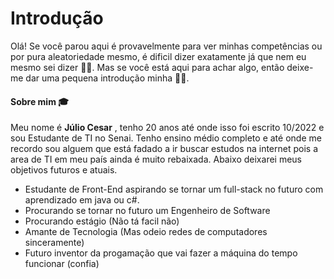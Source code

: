 # Introdução
Olá! Se você parou aqui é provavelmente para ver minhas competências ou por pura aleatoriedade mesmo, é dificil dizer exatamente já que nem eu mesmo sei dizer 🤷‍♂️. Mas se você está aqui para achar algo, então deixe-me dar uma pequena introdução minha 👨‍🏫.

#### Sobre mim 🎓

Meu nome é **Júlio Cesar** , tenho 20 anos até onde isso foi escrito 10/2022 e sou Estudante de TI no Senai. Tenho ensino médio completo e até onde me recordo sou alguem que está fadado a ir buscar estudos na internet pois a area de TI em meu país ainda é muito rebaixada. Abaixo deixarei meus objetivos futuros e atuais.

* Estudante de Front-End aspirando se tornar um full-stack no futuro com aprendizado em java ou c#.
* Procurando se tornar no futuro um Engenheiro de Software
* Procurando estágio (Não tá facil não)
* Amante de Tecnologia (Mas odeio redes de computadores sinceramente)
* Futuro inventor da progamação que vai fazer a máquina do tempo funcionar (confia)
